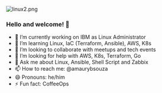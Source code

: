 ![linux2.png](https://github.com/amaurybsouza/vivaolinux-contributions/tree/master/images) 


### Hello and welcome! 👋

- 🔭 I’m currently working on IBM as Linux Administrator
- 🌱 I’m learning Linux, IaC (Terraform, Ansible), AWS, K8s 
- 👯 I’m looking to collaborate with meetups and tech events
- 🤔 I’m looking for help with AWS, K8s, Terraform, Go
- 💬 Ask me about Linux, Ansible, Shell Script and Zabbix
- 📫 How to reach me: @amaurybsouza
- 😄 Pronouns: he/him
- ⚡ Fun fact: CoffeeOps
